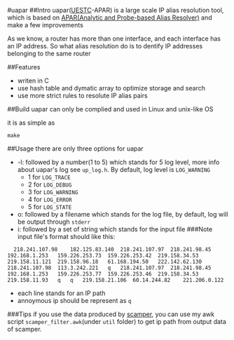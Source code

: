 #uapar
##Intro
uapar([UESTC](http://www.uestc.edu.cn/)-APAR) is a large scale IP alias resolution tool, which is based on  [APAR(Analytic and Probe-based Alias Resolver)](http://itom.utdallas.edu/papers/ToN_APAR.pdf) and make a few improvements

As we know, a router has more than one interface, and each interface has an IP address. So what alias resolution do is to dentify IP addresses belonging to the same router

##Features
- writen in C
- use hash table and dymatic array to optimize storage and search
- use more strict rules to resolute IP alias pairs

##Build
uapar can only be complied and used in Linux and unix-like OS

it is as simple as 

	make

##Usage
there are only three options for uapar
- -l: followed by a number(1 to 5) which stands for 5 log level, more info about uapar's log see `up_log.h`. By default, log level is `LOG_WARNING`
	- 1 for `LOG_TRACE`	
	- 2 for  `LOG_DEBUG`
	- 3 for	`LOG_WARNING`
	- 4 for `LOG_ERROR`
	- 5 for `LOG_STATE`	
- o: followed by a filename which stands for the log file, by default,  log will be output through `stderr`
- i: followed by a set of string which stands for the input file
###Note 
input file's format should like this:

```
  218.241.107.98	182.125.83.140	218.241.107.97	218.241.98.45	192.168.1.253	159.226.253.73	159.226.253.42	219.158.34.53	219.158.11.121	219.158.96.18	61.168.194.50	222.142.62.130	
218.241.107.98	113.3.242.221	q	218.241.107.97	218.241.98.45	192.168.1.253	159.226.253.77	159.226.253.46	219.158.34.53	219.158.11.93	q	q	219.158.21.106	60.14.244.82	221.206.0.122	
```
- each line stands for an IP path
- annoymous ip should be represent as `q`

###Tips
if you use the data produced by [scamper](http://www.caida.org/tools/measurement/scamper/), you can use my awk script `scamper_filter.awk`(under `util` folder) to get ip path from output data of scamper.
